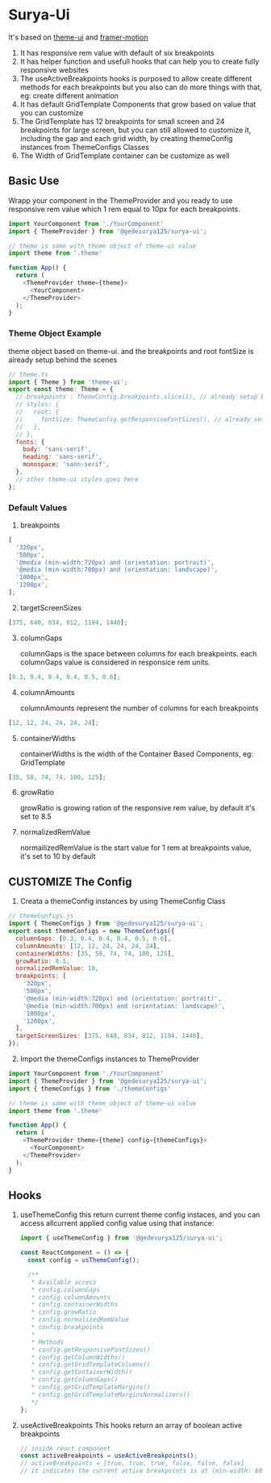# Surya-Ui

It's based on [theme-ui](https://theme-ui.com/) and [framer-motion](https://www.framer.com/motion/)

1. It has responsive rem value with default of six breakpoints
2. It has helper function and usefull hooks that can help you to create fully responsive websites
3. The useActiveBreakpoints hooks is purposed to allow create different methods for each breakpoints but you also can do more things with that, eg: create different animation
4. It has default GridTemplate Components that grow based on value that you can customize
5. The GridTemplate has 12 breakpoints for small screen and 24 breakpoints for large screen, but you can still allowed to customize it, including the gap and each grid width, by creating themeConfig instances from ThemeConfigs Classes
6. The Width of GridTemplate container can be customize as well

## Basic Use

Wrapp your component in the ThemeProvider and you ready to use responsive rem value which 1 rem equal to 10px for each breakpoints.

```js
import YourComponent from './YourComponent'
import { ThemeProvider } from '@gedesurya125/surya-ui';

// theme is same with theme object of theme-ui value
import theme from '.theme'

function App() {
  return (
    <ThemeProvider theme={theme}>
      <YourComponent>
    </ThemeProvider>
  );
}
```

### Theme Object Example

theme object based on theme-ui. and the breakpoints and root fontSize is already setup behind the scenes

```js
// theme.ts
import { Theme } from 'theme-ui';
export const theme: Theme = {
  // breakpoints : ThemeConfig.breakpoints.slice(1), // already setup behind the scenes
  // styles: {
  //   root: {
  //     fontSize: ThemeConfig.getResponsiveFontSizes(), // already setup behind the scenes
  //   },
  // },
  fonts: {
    body: 'sans-serif',
    heading: 'sans-serif',
    monospace: 'sann-serif',
  },
  // other theme-ui styles goes here
};
```

### Default Values

1. breakpoints

```js
[
  '320px',
  '500px',
  '@media (min-width:720px) and (orientation: portrait)',
  '@media (min-width:700px) and (orientation: landscape)',
  '1000px',
  '1200px',
];
```

2. targetScreenSizes

```js
[375, 640, 834, 812, 1194, 1440];
```

3. columnGaps

   columnGaps is the space between columns for each breakpoints.
   each columnGaps value is considered in responsice rem units.

```js
[0.3, 0.4, 0.4, 0.4, 0.5, 0.6];
```

4. columnAmounts

   columnAmounts represent the number of columns for each breakpoints

```js
[12, 12, 24, 24, 24, 24];
```

5. containerWidths

   containerWidths is the width of the Container Based Components, eg: GridTemplate

```js
[35, 58, 74, 74, 100, 125];
```

6. growRatio

   growRatio is growing ration of the responsive rem value, by default it's set to 8.5

7. normalizedRemValue

   normailizedRemValue is the start value for 1 rem at breakpoints value, it's set to 10 by default

## CUSTOMIZE The Config

1. Creata a themeConfig instances by using ThemeConfig Class

```js
// themeConfigs.js
import { ThemeConfigs } from '@gedesurya125/surya-ui';
export const themeConfigs = new ThemeConfigs({
  columnGaps: [0.3, 0.4, 0.4, 0.4, 0.5, 0.6],
  columnAmounts: [12, 12, 24, 24, 24, 24],
  containerWidths: [35, 58, 74, 74, 100, 125],
  growRatio: 8.5,
  normalizedRemValue: 10,
  breakpoints: [
    '320px',
    '500px',
    '@media (min-width:720px) and (orientation: portrait)',
    '@media (min-width:700px) and (orientation: landscape)',
    '1000px',
    '1200px',
  ],
  targetScreenSizes: [375, 640, 834, 812, 1194, 1440],
});
```

2. Import the themeConfigs instances to ThemeProvider

```js
import YourComponent from './YourComponent'
import { ThemeProvider } from '@gedesurya125/surya-ui';
import { themeConfigs } from './themeConfigs'

// theme is same with theme object of theme-ui value
import theme from '.theme'

function App() {
  return (
    <ThemeProvider theme={theme} config={themeConfigs}>
      <YourComponent>
    </ThemeProvider>
  );
}
```

## Hooks

1. useThemeConfig
   this return current theme config instaces, and you can access allcurrent applied config value using that instance:

   ```js
   import { useThemeConfig } from '@gedesurya125/surya-ui';

   const ReactComponent = () => {
     const config = usThemeConfig();

     /**
      * Available access
      * config.columnGaps
      * config.columnAmounts
      * config.containerWidths
      * config.growRatio
      * config.normalizedRemValue
      * config.breakpoints
      *
      * Methods
      * config.getResponsiveFontSizes()
      * config.getColumnWidths()
      * config.getGridTemplateColumns()
      * config.getContainerWidth()
      * config.getColumnGaps()
      * config.getGridTemplateMargins()
      * config.getGridTemplateMarginsNormalizers()
      */
   };
   ```

2. useActiveBreakpoints
   This hooks return an array of boolean active breakpoints

   ```js
   // inside react component
   const activeBreakpoints = useActiveBreakpoints();
   // activeBreakpoints = [true, true, true, false, false, false]
   // it indicates the current active breakpoints is at (min-width: 800px) and (orientation: 'portrait') as the last true value at index of 3
   ```
